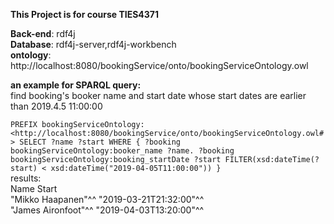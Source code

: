 **This Project is for course TIES4371**

**Back-end**: rdf4j  
**Database**: rdf4j-server,rdf4j-workbench  
**ontology**: http://localhost:8080/bookingService/onto/bookingServiceOntology.owl

**an example for SPARQL query:**  
find booking's booker name and start date whose start dates are earlier than 2019.4.5 11:00:00

`PREFIX bookingServiceOntology:<http://localhost:8080/bookingService/onto/bookingServiceOntology.owl#>
SELECT ?name ?start
WHERE { ?booking bookingServiceOntology:booker_name ?name. ?booking bookingServiceOntology:booking_startDate ?start
  FILTER(xsd:dateTime(?start) < xsd:dateTime("2019-04-05T11:00:00"))
}`  
results:  
Name	Start  
"Mikko Haapanen"^^	"2019-03-21T21:32:00"^^  
"James Aironfoot"^^	"2019-04-03T13:20:00"^^
